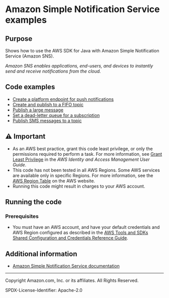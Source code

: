 # Amazon Simple Notification Service examples

## Purpose

Shows how to use the AWS SDK for Java with Amazon Simple Notification Service
(Amazon SNS).

*Amazon SNS enables applications, end-users, and devices to instantly send and
receive notifications from the cloud.*

## Code examples

* [Create a platform endpoint for push notifications](https://github.com/awsdocs/aws-doc-sdk-examples/blob/master/java/example_code/sns/CreateMobileEndpoint.java)
* [Create and publish to a FIFO topic](https://github.com/awsdocs/aws-doc-sdk-examples/blob/master/java/example_code/sns/FifoTopics.java)
* [Publish a large message](https://github.com/awsdocs/aws-doc-sdk-examples/blob/master/java/example_code/sns/PublishLargeFile.java)
* [Set a dead-letter queue for a subscription](https://github.com/awsdocs/aws-doc-sdk-examples/blob/master/java/sns/example_code/RedrivePolicy.java)
* [Publish SMS messages to a topic](https://github.com/awsdocs/aws-doc-sdk-examples/blob/master/java/example_code/sns/PublishSmsToTopic.java)

## ⚠ Important

- As an AWS best practice, grant this code least privilege, or only the
  permissions required to perform a task. For more information, see
  [Grant Least Privilege](https://docs.aws.amazon.com/IAM/latest/UserGuide/best-practices.html#grant-least-privilege)
  in the *AWS Identity and Access Management
  User Guide*.
- This code has not been tested in all AWS Regions. Some AWS services are
  available only in specific Regions. For more information, see the
  [AWS Region Table](https://aws.amazon.com/about-aws/global-infrastructure/regional-product-services/)
  on the AWS website.
- Running this code might result in charges to your AWS account.

## Running the code

### Prerequisites

- You must have an AWS account, and have your default credentials and AWS Region
  configured as described in the [AWS Tools and SDKs Shared Configuration and
  Credentials Reference Guide](https://docs.aws.amazon.com/credref/latest/refdocs/creds-config-files.html).

## Additional information

- [Amazon Simple Notification Service documentation](https://docs.aws.amazon.com/sns/index.html)

---
Copyright Amazon.com, Inc. or its affiliates. All Rights Reserved.

SPDX-License-Identifier: Apache-2.0
